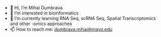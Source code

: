- 👋 Hi, I’m Mihai Dumbrava
- 👀 I’m interested in bioinformatics
- 🌱 I’m currently learning RNA Seq, scRNA Seq, Spatial Transcriptomics and other -omics approaches
- 📫 How to reach me: dumbrava.mihai@mayo.edu
